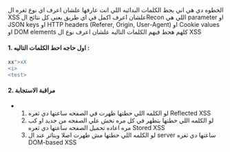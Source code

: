 الخطوه دي هي اني بحط الكلمات البدائيه اللي انت عارفها  علشان اعرف اي نوع ثغره ال XSS علشان اعرف اكمل في اي طريق 
يعني كل نتائج الRecon اللي هي parameter او  JSON keys او HTTP headers (Referer, Origin, User-Agent) او Cookie values او DOM elements كلهم هحط فيهم الكلمات التاليه علشان اعرف نوع ال XSS 

#### 1. اول حاجه احط  الكلمات التاليه  :
```bash
xx">xX
<i>
<test>
```

#### 2. مراقبة الاستجابة 
- 
	1. لو الكلمه اللي حطتها ظهرت في الصفحه ساعتها دي ثغره Reflected XSS
	2.  لو الكلمه اللي حطتها  بتظهر في كل مره تخش علي الصفحه من جديد او كب مره  اعاده تحميل الصفحه ساعتها دي ثغره Stored XSS
	3.  لو الكلمه اللي حطتها  مش ظهرت اصلا وبتاثر عند ال server  ساعتها دي ثغره DOM-based XSS
